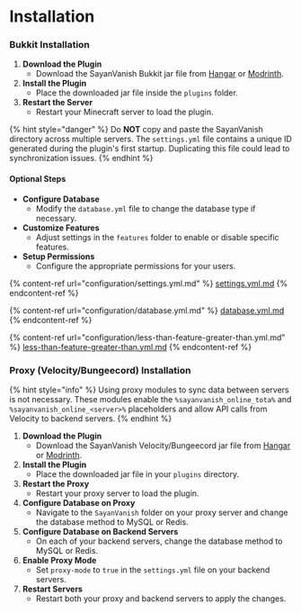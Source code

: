 # Installation

### Bukkit Installation

1. **Download the Plugin**
   * Download the SayanVanish Bukkit jar file from [Hangar](https://hangar.papermc.io/Syrent/SayanVanish) or [Modrinth](https://modrinth.com/plugin/sayanvanish).
2. **Install the Plugin**
   * Place the downloaded jar file inside the `plugins` folder.
3. **Restart the Server**
   * Restart your Minecraft server to load the plugin.

{% hint style="danger" %}
Do **NOT** copy and paste the SayanVanish directory across multiple servers. The `settings.yml` file contains a unique ID generated during the plugin's first startup. Duplicating this file could lead to synchronization issues.
{% endhint %}

#### Optional Steps

* **Configure Database**
  * Modify the `database.yml` file to change the database type if necessary.
* **Customize Features**
  * Adjust settings in the `features` folder to enable or disable specific features.
* **Setup Permissions**
  * Configure the appropriate permissions for your users.

{% content-ref url="configuration/settings.yml.md" %}
[settings.yml.md](configuration/settings.yml.md)
{% endcontent-ref %}

{% content-ref url="configuration/database.yml.md" %}
[database.yml.md](configuration/database.yml.md)
{% endcontent-ref %}

{% content-ref url="configuration/less-than-feature-greater-than.yml.md" %}
[less-than-feature-greater-than.yml.md](configuration/less-than-feature-greater-than.yml.md)
{% endcontent-ref %}

### Proxy (Velocity/Bungeecord) Installation

{% hint style="info" %}
Using proxy modules to sync data between servers is not necessary. These modules enable the `%sayanvanish_online_tota%` and `%sayanvanish_online_<server>%` placeholders and allow API calls from Velocity to backend servers.
{% endhint %}

1. **Download the Plugin**
   * Download the SayanVanish Velocity/Bungeecord jar file from [Hangar](https://hangar.papermc.io/Syrent/SayanVanish) or [Modrinth](https://modrinth.com/plugin/sayanvanish).
2. **Install the Plugin**
   * Place the downloaded jar file in your `plugins` directory.
3. **Restart the Proxy**
   * Restart your proxy server to load the plugin.
4. **Configure Database on Proxy**
   * Navigate to the `SayanVanish` folder on your proxy server and change the database method to MySQL or Redis.
5. **Configure Database on Backend Servers**
   * On each of your backend servers, change the database method to MySQL or Redis.
6. **Enable Proxy Mode**
   * Set `proxy-mode` to `true` in the `settings.yml` file on your backend servers.
7. **Restart Servers**
   * Restart both your proxy and backend servers to apply the changes.
